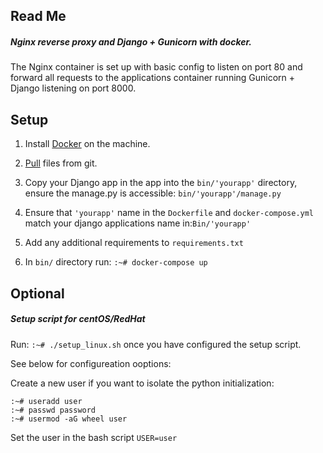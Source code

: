 ## Read Me


##### Nginx reverse proxy and Django + Gunicorn with docker.

The Nginx container is set up with basic config to listen on port 80 and forward all requests to the applications container running Gunicorn + Django listening on port 8000.

## Setup 
1. Install [Docker](https://docs.docker.com/install/) on the machine.

2. [Pull](https://github.com/Axiomvp/docker-nginx-gunicorn-django.git) files from git.

3. Copy your Django app in the app into the `bin/'yourapp'` directory, ensure the manage.py is accessible: `bin/'yourapp'/manage.py`

4. Ensure that `'yourapp'` name in the `Dockerfile` and `docker-compose.yml`  match your django applications name in:`Bin/'yourapp'`

5. Add any additional requirements to `requirements.txt`

6. In `bin/` directory run: ` :~# docker-compose up `


## Optional

##### Setup script for centOS/RedHat

Run: `:~# ./setup_linux.sh` once you have configured the setup script.

See below for configureation ooptions:

Create a new user if you want to isolate the python initialization:

    :~# useradd user
    :~# passwd password
    :~# usermod -aG wheel user

Set the user in the bash script ` USER=user ` 

